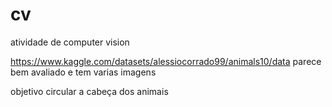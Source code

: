 # cv
atividade de computer vision

https://www.kaggle.com/datasets/alessiocorrado99/animals10/data
parece bem avaliado e tem varias imagens

objetivo circular a cabeça dos animais
